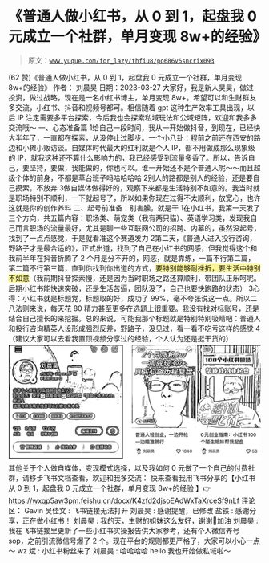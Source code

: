 # 《普通人做小红书，从 0 到 1，起盘我 0 元成立一个社群，单月变现 8w+的经验》

> 原文：[`www.yuque.com/for_lazy/thfiu8/po686v6sncrix093`](https://www.yuque.com/for_lazy/thfiu8/po686v6sncrix093)

<ne-h2 id="788a9819" data-lake-id="788a9819"><ne-heading-ext><ne-heading-anchor></ne-heading-anchor><ne-heading-fold></ne-heading-fold></ne-heading-ext><ne-heading-content><ne-text id="u958a516b">(62 赞)《普通人做小红书，从 0 到 1，起盘我 0 元成立一个社群，单月变现 8w+的经验》</ne-text></ne-heading-content></ne-h2> <ne-p id="u931fe578" data-lake-id="u931fe578"><ne-text id="ufab62e63">作者： 刘晨昊</ne-text></ne-p> <ne-p id="ucfaa9912" data-lake-id="ucfaa9912"><ne-text id="ud875c9e7">日期：2023-03-27</ne-text></ne-p> <ne-p id="u949ce295" data-lake-id="u949ce295"><ne-text id="u2b0665d4">大家好，我是新人昊昊，做过投资，做过战略，现在是一名小红书博主，单月变现 8w+。希望可以和生财群友多交流，小红书、抖音和视频号都可。相信随着 gpt 这种生产效率工具出现，以后 IP 注定需要多平台探索，今后我也会探索私域玩法和公域矩阵，欢迎和我多多交流哦～</ne-text></ne-p> <ne-p id="ue322c246" data-lake-id="ue322c246"><ne-text id="u847b8597">一、心态准备篇</ne-text></ne-p> <ne-oli><ne-oli-i>1</ne-oli-i><ne-oli-c class="ne-oli-content" id="u6ad49309" data-lake-id="u6ad49309"><ne-text id="u4af572d2">给自己一段时间，我从一开始做抖音，到现在，已经快大半年了，一直都在探索，从没停止过脚步。一个小八卦：程前之前还在西安的路边和小摊小贩访谈。自媒体时代最大的红利就是个人 IP，都不用做成那么现象级的 IP，就我这种还不算什么影响力的，我已经感受到流量多香了。所以，告诉自己，要坚持，要做，我能做的，你也可以。谁一开始还不是个普通人呢～～而且超级个体的前身，不都是草台班子吗哈哈哈哈</ne-text></ne-oli-c></ne-oli> <ne-oli><ne-oli-i>2</ne-oli-i><ne-oli-c class="ne-oli-content" id="u088d2ea4" data-lake-id="u088d2ea4"><ne-text id="u7268a8b9">别人的路都是别人的经验，还是要自己摸索，不放弃</ne-text></ne-oli-c></ne-oli> <ne-oli><ne-oli-i>3</ne-oli-i><ne-oli-c class="ne-oli-content" id="ua7ba5770" data-lake-id="ua7ba5770"><ne-text id="u6bace3d5">做自媒体做得好的，观察下来都是生活特别不如意的。我当时就是职场特别不顺利，一下就起号了，所以如果你现在过得不太顺利，放宽心，也许这就是你的创作养料</ne-text></ne-oli-c></ne-oli> <ne-p id="u433fee82" data-lake-id="u433fee82"><ne-text id="u63e00cf5">二、起号前准备：别害臊，就是干</ne-text></ne-p> <ne-oli><ne-oli-i>1</ne-oli-i><ne-oli-c class="ne-oli-content" id="u8e372c92" data-lake-id="u8e372c92"><ne-text id="u0ad34644">在小红书，我第一天发了三个方向，共五篇内容：职场类、萌宠类（我有两只猫）、英语学习类，发现我自己而言职场的流量最好，尤其是聊一些互联网公司的招聘、内幕的，虽然没起号，找到了一点点感觉，于是就看准这个赛道发力</ne-text></ne-oli-c></ne-oli> <ne-oli><ne-oli-i>2</ne-oli-i><ne-oli-c class="ne-oli-content" id="u8cac9786" data-lake-id="u8cac9786"><ne-text id="u4aea8f67">第二天，《普通人进入投行咨询，野路子才是最合适的》，正式出道，找到了自己在小红书的网感，但我觉得这个和我前半年在抖音折腾了 2 个月是分不开的，</ne-text><ne-text id="ue77b205a" ne-bold="true">网感，就是靠练</ne-text><ne-text id="ua554d89d">，一篇不行第二篇，第二篇不行第三篇，直到你找到你出道的方式，</ne-text><ne-text id="u673cb47b" style="background-color: rgba(255, 246, 122, 0.8);">要特别能够耐挫折，要生活中特别不如意</ne-text><ne-text id="u31e001d3">（我前期抖音探索慢，还是因为当时职场之路还算顺利，带团队正乐呵呢。后期小红书能快速突破，还是生活苦逼，团队没了，自己也要快跑路的状态）</ne-text></ne-oli-c></ne-oli> <ne-oli><ne-oli-i>3</ne-oli-i><ne-oli-c class="ne-oli-content" id="ub6a3c9f2" data-lake-id="ub6a3c9f2"><ne-text id="uebc03e7a">心得：小红书就是标题党，标题取的好，成功了 99%，毫不夸张说这一点。所以二八法则来说，每天花 80 精力甚至更多在选题上很重要。我没有找对标账号，还是结合自己擅长的来挖掘。总的来说，可能我那个标题就是特别特别吸睛吧：普通人和投行咨询精英人设形成强烈反差，野路子，没见过，看一看不吃亏这样的感觉</ne-text></ne-oli-c></ne-oli> <ne-oli><ne-oli-i>4</ne-oli-i><ne-oli-c class="ne-oli-content" id="u30a01fcc" data-lake-id="u30a01fcc"><ne-text id="ud106051b">（建议大家可以去看我置顶视频分享过的经验，个人认为还是挺干货的）</ne-text></ne-oli-c></ne-oli> <ne-p id="u148446d9" data-lake-id="u148446d9"><ne-card data-card-name="image" data-card-type="inline" id="Jqbsb" data-event-boundary="card">![](img/b3e595f8f111f7f91e034d4c1a90c620.png)  <ne-p id="ubcf42dc2" data-lake-id="ubcf42dc2"><ne-text id="uc2a00f99">其他关于个人做自媒体，变现模式选择，以及我如何 0 元做了一个自己的付费社群，请移步飞书文档查看，欢迎和我多交流：</ne-text></ne-p> <ne-p id="ud7558de1" data-lake-id="ud7558de1"><ne-text id="ub56c2654">快来查看我用飞书分享的【小红书从 0 到 1，起盘我 0 元成立一个社群，单月变现 8w+的经验</ne-text></ne-p> <ne-p id="ud5f40d3a" data-lake-id="ud5f40d3a"><ne-text id="u28c87f39">】👉</ne-text>[<ne-text id="u1e820629">https://wxqp5aw3pm.feishu.cn/docx/K4zfd2djsoEAdWxTaXrceSf9nLf</ne-text>](https://wxqp5aw3pm.feishu.cn/docx/K4zfd2djsoEAdWxTaXrceSf9nLf)</ne-p> <ne-hole id="u7ebbea47" data-lake-id="u7ebbea47"><ne-card data-card-name="hr" data-card-type="block" id="HV586" data-event-boundary="card"><ne-p id="u3e102156" data-lake-id="u3e102156"><ne-text id="u274db4b2">评论区：</ne-text></ne-p> <ne-p id="u743e5eac" data-lake-id="u743e5eac"><ne-text id="u074bb9e8">Gavin 吴佳文 : 飞书链接无法打开</ne-text> <ne-text id="u1121a15c">刘晨昊 : 感谢提醒，已修改</ne-text> <ne-text id="uab9f0cb1">盐铁 : 感谢分享，正在做小红书！</ne-text> <ne-text id="u4e3a4377">刘晨昊 : 我的天，生财的姐妹这么友好，谢谢🙏加油</ne-text> <ne-text id="uf0b038ec">刘晨昊 : 我在飞书链接里更新了一些小红书实操报告供大家参考，还有个人微信养号 sop，之前引流微信号爆了 2 个。现在平台的规则都更严格了，大家可以小心一点～</ne-text> <ne-text id="ud3737f6a">wz 斌 : 小红书粉丝来了</ne-text> <ne-text id="u335a4451">刘晨昊 : 哈哈哈哈 hello 我也开始做私域啦～</ne-text></ne-p></ne-card></ne-hole></ne-card></ne-p>